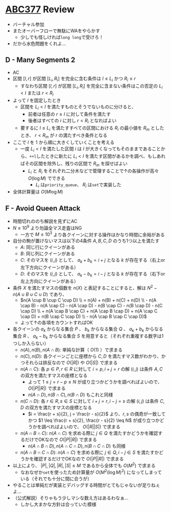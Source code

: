 # [ABC377](https://atcoder.jp/contests/abc377) Review
- バーチャル参加
- またオーバーフローで無駄にWAをやらかす
  - 少しでも怪しければ`long long`で受けろ！
- だから水色問題をくれよ…

## D - Many Segments 2
- AC
- 区間 $[l, r]$ が区間 $[L_i, R_i]$ を完全に含む条件は $l \leq L_i$ かつ $R_i \leq r$
  - すなわち区間 $[l, r]$ が区間 $[L_i, R_i]$ を完全に含まない条件はこの否定の $L_i < l$ または $r < R_i$
- よって $l$ を固定したとき
  - 区間を $L_i < l$ を満たすものとそうでないものに分けると、
    - 前者は任意の $r \geq l$ に対して条件を満たす
    - 後者はすべての $i$ に対し $r < R_i$ となればよい
  - 要するに $l \leq L_i$ を満たすすべての区間における $R_i$ の最小値を $R_m$ としたとき、 $r < R_m$ が $r$ の満たすべき条件となる
- ここで $l$ を $1$ から順に大きくしていくことを考える
  - 一度 $L_i < l$ を満たした区間 $i$ は $l$ が大きくなってもそのままであることから、`++l`したときに新たに $L_i < l$ を満たす区間があるかを調べ、もしあればその区間を除外し、残りの区間で $R_m$ を探せばよい
    - $L_i$ と $R_i$ をそれぞれ二分木などで管理することで↑の各操作が高々 $O(\log M)$ でできる
      - $L_i$ は`priority_queue`、 $R_i$ は`set`で実装した
- 全体計算量は $O(M \log M)$

## F - Avoid Queen Attack
- 時間切れののち解説を見ずにAC
- $N \leq 10^9$ より勿論全マス走査はNG
  - 一方で $M \leq 10^3$ より各クイーンに対する操作はかなり時間に余裕がある
- 自分の駒が置けないマスは以下の4条件 $A, B, C, D$ のうち1つ以上を満たす
  - $A:$ 同じ行にクイーンがある
  - $B:$ 同じ列にクイーンがある
  - $C:$ そのマスを $(i, j)$ として、 $a_k + b_k = i + j$ となる $k$ が存在する（右上or左下方向にクイーンがある）
  - $D:$ そのマスを $(i, j)$ として、 $a_k - b_k = i - j$ となる $k$ が存在する（右下or左上方向にクイーンがある）
- 条件 $X$ を満たすマスの個数を $n(X)$ と表記することにすると、解は $N^2 - n(A \cup B \cup C \cup D)$ であり、
  - $n(A \cup B \cup C \cup D) \\ = n(A) + n(B) + n(C) + n(D) \\ - n(A \cap B) - n(A \cap C) - n(A \cap D) - n(B \cap C) - n(B \cap D) - n(C \cap D) \\ + n(A \cap B \cap C) + n(A \cap B \cap D) + n(A \cap C \cap D) + n(B \cap C \cap D) \\ - n(A \cap B \cap C \cap D)$
  - よって↑の各項をカウントすればOK
- 各クイーンの $a_k$ からなる集合 $P$ 、 $b_k$ からなる集合 $Q$ 、 $a_k + b_k$ からなる集合 $R$ 、 $a_k - b_k$ からなる集合 $S$ を用意すると（それぞれ重複する数字は1つしか入らない）
  - $n(A), n(B), n(A \cap B):$ 単純な計算（ $O(1)$ ）で求まる
  - $n(C), n(D):$ 各クイーンごとに座標から $C, D$ を満たすマス数がわかり、かつそれらは排反なので $O(|R|)$ や $O(|S|)$ で求まる
  - $n(A \cap C):$ 各 $p \in P, r \in R$ に対して $i = p, i + j = r$ の解 $(i, j)$ は条件 $A, C$ の双方を満たすマスの座標となる
    - よって $1 \leq j = r - p \leq N$ が成り立つかどうかを調べればよいので、 $O(|P||R|)$ で求まる
    - $n(A \cap D), n(B \cap C), n(B \cap D)$ もこれと同様
  - $n(C \cap D):$ 各 $r \in R, s \in S$ に対して $i + j = r, i - j = s$ の解 $(i, j)$ は条件 $C, D$ の双方を満たすマスの座標となる
    - $i = \frac{r + s}{2}, j = \frac{r - s}{2}$ より、$r, s$ の偶奇が一致してかつ $1 \leq \frac{r + s}{2}, \frac{r - s}{2} \leq N$ が成り立つかどうかを調べればよいので、 $O(|R||S|)$ で求まる
  - $n(A \cap B \cap C):$ $n(A \cap C)$ を求める際に $j \in Q$ を満たすかどうかを確認するだけでOKなので $O(|P||R|)$ で求まる
    - $n(A \cap B \cap D), n(A \cap C \cap D), n(B \cap C \cap D)$ も同様
  - $n(A \cap B \cap C \cap D):$ $n(A \cap C)$ を求める際に $j \in Q, i - j \in S$ を満たすかどうかを確認するだけでOKなので $O(|P||R|)$ で求まる
- 以上により、 $|P|, |Q|, |R|, |S| \leq M$ であるから全体でも $O(M^2)$ で求まる
  - なおなぜか`set`を使ったため計算量が $O(M^2(\log M)^2)$ になってしまっている（それでも十分に間に合うが）
- やることは単純だが実装とデバッグする時間がとてもじゃないが足りねぇよ…
- （公式解説）そりゃもう少しマシな数え方はあるわなぁ…
  - しかし大まかな方針は合っていた模様
